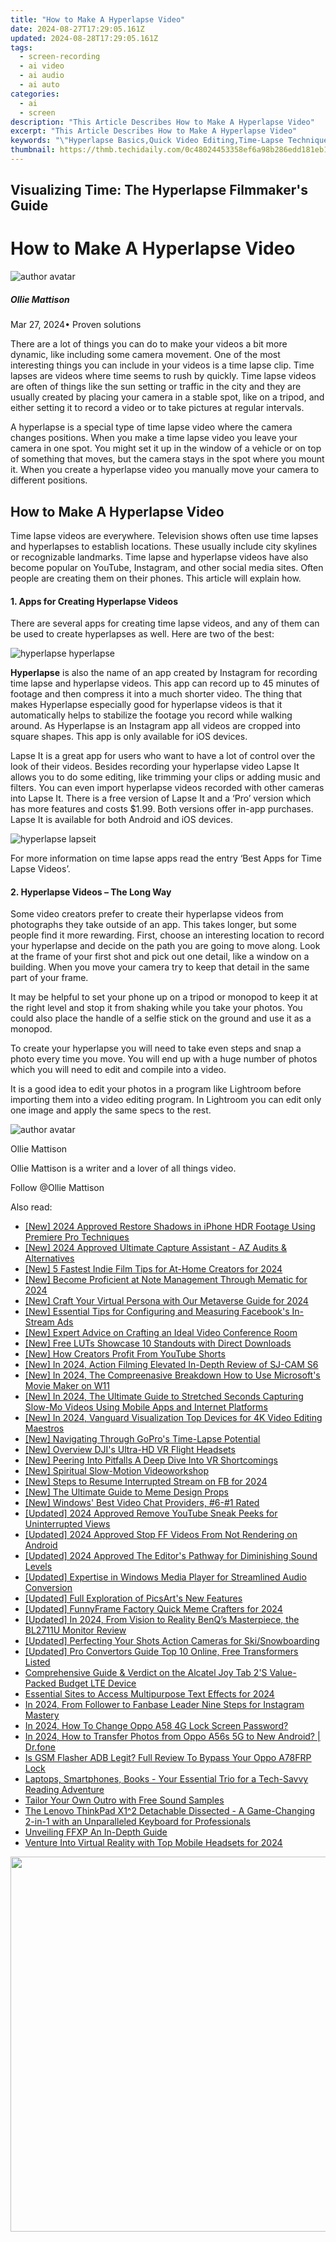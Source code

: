 ```yaml
---
title: "How to Make A Hyperlapse Video"
date: 2024-08-27T17:29:05.161Z
updated: 2024-08-28T17:29:05.161Z
tags: 
  - screen-recording
  - ai video
  - ai audio
  - ai auto
categories: 
  - ai
  - screen
description: "This Article Describes How to Make A Hyperlapse Video"
excerpt: "This Article Describes How to Make A Hyperlapse Video"
keywords: "\"Hyperlapse Basics,Quick Video Editing,Time-Lapse Techniques,Creating Dynamic Videos,Adobe Premiere Hyperlapse,Skyline Motion Photography,Urban Landscape Cinematography\""
thumbnail: https://thmb.techidaily.com/0c48024453358ef6a98b286edd181eb113a17b3521d6666287ecd3868dbe5cda.jpg
---
```


## Visualizing Time: The Hyperlapse Filmmaker's Guide

# How to Make A Hyperlapse Video

![author avatar](https://images.wondershare.com/filmora/article-images/ollie-mattison.jpg)

##### Ollie Mattison

 Mar 27, 2024• Proven solutions

There are a lot of things you can do to make your videos a bit more dynamic, like including some camera movement. One of the most interesting things you can include in your videos is a time lapse clip. Time lapses are videos where time seems to rush by quickly. Time lapse videos are often of things like the sun setting or traffic in the city and they are usually created by placing your camera in a stable spot, like on a tripod, and either setting it to record a video or to take pictures at regular intervals.

A hyperlapse is a special type of time lapse video where the camera changes positions. When you make a time lapse video you leave your camera in one spot. You might set it up in the window of a vehicle or on top of something that moves, but the camera stays in the spot where you mount it. When you create a hyperlapse video you manually move your camera to different positions.

## How to Make A Hyperlapse Video

Time lapse videos are everywhere. Television shows often use time lapses and hyperlapses to establish locations. These usually include city skylines or recognizable landmarks. Time lapse and hyperlapse videos have also become popular on YouTube, Instagram, and other social media sites. Often people are creating them on their phones. This article will explain how.

#### 1\. Apps for Creating Hyperlapse Videos

There are several apps for creating time lapse videos, and any of them can be used to create hyperlapses as well. Here are two of the best:

![hyperlapse hyperlapse](https://images.wondershare.com/filmora/article-images/hyperlapse-hyperlapse.JPG)

**Hyperlapse** is also the name of an app created by Instagram for recording time lapse and hyperlapse videos. This app can record up to 45 minutes of footage and then compress it into a much shorter video. The thing that makes Hyperlapse especially good for hyperlapse videos is that it automatically helps to stabilize the footage you record while walking around. As Hyperlapse is an Instagram app all videos are cropped into square shapes. This app is only available for iOS devices.

Lapse It is a great app for users who want to have a lot of control over the look of their videos. Besides recording your hyperlapse video Lapse It allows you to do some editing, like trimming your clips or adding music and filters. You can even import hyperlapse videos recorded with other cameras into Lapse It. There is a free version of Lapse It and a ‘Pro’ version which has more features and costs $1.99\. Both versions offer in-app purchases. Lapse It is available for both Android and iOS devices.

![hyperlapse lapseit](https://images.wondershare.com/filmora/article-images/hyperlapse-lapseit.JPG)

For more information on time lapse apps read the entry ‘Best Apps for Time Lapse Videos’.

#### 2\. Hyperlapse Videos – The Long Way

Some video creators prefer to create their hyperlapse videos from photographs they take outside of an app. This takes longer, but some people find it more rewarding. First, choose an interesting location to record your hyperlapse and decide on the path you are going to move along. Look at the frame of your first shot and pick out one detail, like a window on a building. When you move your camera try to keep that detail in the same part of your frame.

It may be helpful to set your phone up on a tripod or monopod to keep it at the right level and stop it from shaking while you take your photos. You could also place the handle of a selfie stick on the ground and use it as a monopod.

To create your hyperlapse you will need to take even steps and snap a photo every time you move. You will end up with a huge number of photos which you will need to edit and compile into a video.

It is a good idea to edit your photos in a program like Lightroom before importing them into a video editing program. In Lightroom you can edit only one image and apply the same specs to the rest.

![author avatar](https://images.wondershare.com/filmora/article-images/ollie-mattison.jpg)

Ollie Mattison

Ollie Mattison is a writer and a lover of all things video.

Follow @Ollie Mattison


<ins class="adsbygoogle"
     style="display:block"
     data-ad-format="autorelaxed"
     data-ad-client="ca-pub-7571918770474297"
     data-ad-slot="1223367746"></ins>



<ins class="adsbygoogle"
     style="display:block"
     data-ad-client="ca-pub-7571918770474297"
     data-ad-slot="8358498916"
     data-ad-format="auto"
     data-full-width-responsive="true"></ins>


<span class="atpl-alsoreadstyle">Also read:</span>
<div><ul>
<li><a href="https://fox-direct.techidaily.com/new-2024-approved-restore-shadows-in-iphone-hdr-footage-using-premiere-pro-techniques/"><u>[New] 2024 Approved  Restore Shadows in iPhone HDR Footage Using Premiere Pro Techniques</u></a></li>
<li><a href="https://screen-recording.techidaily.com/new-2024-approved-ultimate-capture-assistant-az-audits-and-alternatives/"><u>[New] 2024 Approved  Ultimate Capture Assistant - AZ Audits & Alternatives</u></a></li>
<li><a href="https://fox-direct.techidaily.com/new-5-fastest-indie-film-tips-for-at-home-creators-for-2024/"><u>[New] 5 Fastest Indie Film Tips for At-Home Creators for 2024</u></a></li>
<li><a href="https://fox-direct.techidaily.com/new-become-proficient-at-note-management-through-mematic-for-2024/"><u>[New] Become Proficient at Note Management Through Mematic for 2024</u></a></li>
<li><a href="https://fox-direct.techidaily.com/new-craft-your-virtual-persona-with-our-metaverse-guide-for-2024/"><u>[New] Craft Your Virtual Persona with Our Metaverse Guide for 2024</u></a></li>
<li><a href="https://facebook-videos.techidaily.com/new-essential-tips-for-configuring-and-measuring-facebooks-in-stream-ads/"><u>[New] Essential Tips for Configuring and Measuring Facebook's In-Stream Ads</u></a></li>
<li><a href="https://fox-direct.techidaily.com/new-expert-advice-on-crafting-an-ideal-video-conference-room/"><u>[New] Expert Advice on Crafting an Ideal Video Conference Room</u></a></li>
<li><a href="https://fox-direct.techidaily.com/new-free-luts-showcase-10-standouts-with-direct-downloads/"><u>[New] Free LUTs Showcase  10 Standouts with Direct Downloads</u></a></li>
<li><a href="https://youtube-stream.techidaily.com/new-how-creators-profit-from-youtube-shorts/"><u>[New] How Creators Profit From YouTube Shorts</u></a></li>
<li><a href="https://fox-direct.techidaily.com/new-in-2024-action-filming-elevated-in-depth-review-of-sj-cam-s6/"><u>[New] In 2024, Action Filming Elevated  In-Depth Review of SJ-CAM S6</u></a></li>
<li><a href="https://fox-direct.techidaily.com/new-in-2024-the-compreenasive-breakdown-how-to-use-microsofts-movie-maker-on-w11/"><u>[New] In 2024, The Compreenasive Breakdown  How to Use Microsoft's Movie Maker on W11</u></a></li>
<li><a href="https://fox-direct.techidaily.com/new-in-2024-the-ultimate-guide-to-stretched-seconds-capturing-slow-mo-videos-using-mobile-apps-and-internet-platforms/"><u>[New] In 2024, The Ultimate Guide to Stretched Seconds  Capturing Slow-Mo Videos Using Mobile Apps and Internet Platforms</u></a></li>
<li><a href="https://fox-direct.techidaily.com/new-in-2024-vanguard-visualization-top-devices-for-4k-video-editing-maestros/"><u>[New] In 2024, Vanguard Visualization  Top Devices for 4K Video Editing Maestros</u></a></li>
<li><a href="https://fox-cloud.techidaily.com/new-navigating-through-gopros-time-lapse-potential/"><u>[New] Navigating Through GoPro's Time-Lapse Potential</u></a></li>
<li><a href="https://fox-direct.techidaily.com/new-overview-djis-ultra-hd-vr-flight-headsets/"><u>[New] Overview  DJI's Ultra-HD VR Flight Headsets</u></a></li>
<li><a href="https://fox-direct.techidaily.com/new-peering-into-pitfalls-a-deep-dive-into-vr-shortcomings/"><u>[New] Peering Into Pitfalls  A Deep Dive Into VR Shortcomings</u></a></li>
<li><a href="https://fox-direct.techidaily.com/new-spiritual-slow-motion-videoworkshop/"><u>[New] Spiritual Slow-Motion Videoworkshop</u></a></li>
<li><a href="https://facebook-videos.techidaily.com/new-steps-to-resume-interrupted-stream-on-fb-for-2024/"><u>[New] Steps to Resume Interrupted Stream on FB for 2024</u></a></li>
<li><a href="https://fox-direct.techidaily.com/new-the-ultimate-guide-to-meme-design-props/"><u>[New] The Ultimate Guide to Meme Design Props</u></a></li>
<li><a href="https://digital-screen-recording.techidaily.com/new-windows-best-video-chat-providers-6-1-rated/"><u>[New] Windows' Best Video Chat Providers, #6-#1 Rated</u></a></li>
<li><a href="https://fox-direct.techidaily.com/updated-2024-approved-remove-youtube-sneak-peeks-for-uninterrupted-views/"><u>[Updated] 2024 Approved  Remove YouTube Sneak Peeks for Uninterrupted Views</u></a></li>
<li><a href="https://facebook-videos.techidaily.com/updated-2024-approved-stop-ff-videos-from-not-rendering-on-android/"><u>[Updated] 2024 Approved  Stop FF Videos From Not Rendering on Android</u></a></li>
<li><a href="https://fox-direct.techidaily.com/updated-2024-approved-the-editors-pathway-for-diminishing-sound-levels/"><u>[Updated] 2024 Approved  The Editor's Pathway for Diminishing Sound Levels</u></a></li>
<li><a href="https://some-knowledge.techidaily.com/updated-expertise-in-windows-media-player-for-streamlined-audio-conversion/"><u>[Updated] Expertise in Windows Media Player for Streamlined Audio Conversion</u></a></li>
<li><a href="https://fox-direct.techidaily.com/updated-full-exploration-of-picsarts-new-features/"><u>[Updated] Full Exploration of PicsArt's New Features</u></a></li>
<li><a href="https://fox-direct.techidaily.com/updated-funnyframe-factory-quick-meme-crafters-for-2024/"><u>[Updated] FunnyFrame Factory  Quick Meme Crafters for 2024</u></a></li>
<li><a href="https://fox-direct.techidaily.com/updated-in-2024-from-vision-to-reality-benqs-masterpiece-the-bl2711u-monitor-review/"><u>[Updated] In 2024, From Vision to Reality  BenQ’s Masterpiece, the BL2711U Monitor Review</u></a></li>
<li><a href="https://fox-direct.techidaily.com/updated-perfecting-your-shots-action-cameras-for-skisnowboarding/"><u>[Updated] Perfecting Your Shots  Action Cameras for Ski/Snowboarding</u></a></li>
<li><a href="https://fox-direct.techidaily.com/updated-pro-convertors-guide-top-10-online-free-transformers-listed/"><u>[Updated] Pro Convertors Guide  Top 10 Online, Free Transformers Listed</u></a></li>
<li><a href="https://buynow-marvelous.techidaily.com/comprehensive-guide-and-verdict-on-the-alcatel-joy-tab-2s-value-packed-budget-lte-device/"><u>Comprehensive Guide & Verdict on the Alcatel Joy Tab 2'S Value-Packed Budget LTE Device</u></a></li>
<li><a href="https://article-posts.techidaily.com/essential-sites-to-access-multipurpose-text-effects-for-2024/"><u>Essential Sites to Access Multipurpose Text Effects for 2024</u></a></li>
<li><a href="https://fox-direct.techidaily.com/in-2024-from-follower-to-fanbase-leader-nine-steps-for-instagram-mastery/"><u>In 2024, From Follower to Fanbase Leader  Nine Steps for Instagram Mastery</u></a></li>
<li><a href="https://easy-unlock-android.techidaily.com/in-2024-how-to-change-oppo-a58-4g-lock-screen-password-by-drfone-android/"><u>In 2024, How To Change Oppo A58 4G Lock Screen Password?</u></a></li>
<li><a href="https://android-transfer.techidaily.com/in-2024-how-to-transfer-photos-from-oppo-a56s-5g-to-new-android-drfone-by-drfone-transfer-from-android-transfer-from-android/"><u>In 2024, How to Transfer Photos from Oppo A56s 5G to New Android? | Dr.fone</u></a></li>
<li><a href="https://android-frp.techidaily.com/is-gsm-flasher-adb-legit-full-review-to-bypass-your-oppo-a78frp-lock-by-drfone-android/"><u>Is GSM Flasher ADB Legit? Full Review To Bypass Your Oppo A78FRP Lock</u></a></li>
<li><a href="https://tech-renaissance.techidaily.com/laptops-smartphones-books-your-essential-trio-for-a-tech-savvy-reading-adventure/"><u>Laptops, Smartphones, Books - Your Essential Trio for a Tech-Savvy Reading Adventure</u></a></li>
<li><a href="https://fox-direct.techidaily.com/tailor-your-own-outro-with-free-sound-samples/"><u>Tailor Your Own Outro with Free Sound Samples</u></a></li>
<li><a href="https://buynow-info.techidaily.com/the-lenovo-thinkpad-x12-detachable-dissected-a-game-changing-2-in-1-with-an-unparalleled-keyboard-for-professionals/"><u>The Lenovo ThinkPad X1^2 Detachable Dissected - A Game-Changing 2-in-1 with an Unparalleled Keyboard for Professionals</u></a></li>
<li><a href="https://extra-hints.techidaily.com/unveiling-ffxp-an-in-depth-guide/"><u>Unveiling FFXP  An In-Depth Guide</u></a></li>
<li><a href="https://fox-direct.techidaily.com/venture-into-virtual-reality-with-top-mobile-headsets-for-2024/"><u>Venture Into Virtual Reality with Top Mobile Headsets for 2024</u></a></li>
</ul></div>

<!-- affiliate ads begin -->
<a href="https://appsumo.8odi.net/c/5597632/2068407/7443" target="_top" id="2068407"><img src="//a.impactradius-go.com/display-ad/7443-2068407" border="0" alt="" width="1200" height="600"/></a><img height="0" width="0" src="https://appsumo.8odi.net/i/5597632/2068407/7443" style="position:absolute;visibility:hidden;" border="0" />
<!-- affiliate ads end -->